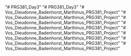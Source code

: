 "# PRG381_Day3" 
"# PRG381_Day3" 
"# Vos_Dieudonne_Badenhorst_Marthinus_PRG381_Project" 
"# Vos_Dieudonne_Badenhorst_Marthinus_PRG381_Project" 
"# Vos_Dieudonne_Badenhorst_Marthinus_PRG381_Project" 
"# Vos_Dieudonne_Badenhorst_Marthinus_PRG381_Project" 
"# Vos_Dieudonne_Badenhorst_Marthinus_PRG381_Project" 
"# Vos_Dieudonne_Badenhorst_Marthinus_PRG381_Project" 
"# Vos_Dieudonne_Badenhorst_Marthinus_PRG381_Project" 
"# Vos_Dieudonne_Badenhorst_Marthinus_PRG381_Project" 
